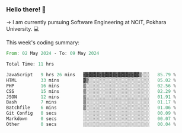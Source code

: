 ### Hello there! 👋

-> I am currently pursuing Software Engineering at NCIT, Pokhara University. 💻


This week's coding summary:
<!--START_SECTION:waka-->

```rust
From: 02 May 2024 - To: 09 May 2024

Total Time: 11 hrs

JavaScript   9 hrs 26 mins   ▓▓▓▓▓▓▓▓▓▓▓▓▓▓▓▓▓▓▓▓▓▒░░░   85.79 %
HTML         33 mins         ▓▒░░░░░░░░░░░░░░░░░░░░░░░   05.02 %
PHP          16 mins         ▒░░░░░░░░░░░░░░░░░░░░░░░░   02.56 %
CSS          15 mins         ▒░░░░░░░░░░░░░░░░░░░░░░░░   02.29 %
JSON         12 mins         ▒░░░░░░░░░░░░░░░░░░░░░░░░   01.91 %
Bash         7 mins          ▒░░░░░░░░░░░░░░░░░░░░░░░░   01.17 %
Batchfile    6 mins          ▒░░░░░░░░░░░░░░░░░░░░░░░░   01.06 %
Git Config   0 secs          ░░░░░░░░░░░░░░░░░░░░░░░░░   00.09 %
Markdown     0 secs          ░░░░░░░░░░░░░░░░░░░░░░░░░   00.07 %
Other        0 secs          ░░░░░░░░░░░░░░░░░░░░░░░░░   00.04 %
```

<!--END_SECTION:waka-->
